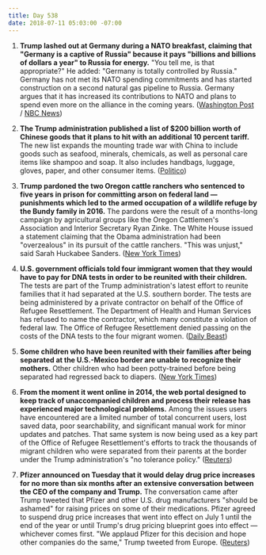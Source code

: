 ```yaml
---
title: Day 538
date: 2018-07-11 05:03:00 -07:00
---
```


1. **Trump lashed out at Germany during a NATO breakfast, claiming that "Germany is a captive of Russia" because it pays "billions and billions of dollars a year" to Russia for energy.** "You tell me, is that appropriate?" He added: "Germany is totally controlled by Russia." Germany has not met its NATO spending commitments and has started construction on a second natural gas pipeline to Russia. Germany argues that it has increased its contributions to NATO and plans to spend even more on the alliance in the coming years. ([Washington Post](https://www.washingtonpost.com/world/europe/trump-says-germanyis-captive-to-russia-in-fiery-opening-salvo-against-nato/2018/07/11/56aa7174-7f0a-11e8-a63f-7b5d2aba7ac5_story.html?utm_term=.c96100d08ba3) / [NBC News](https://www.nbcnews.com/news/world/trump-blasts-nato-allies-says-germany-captive-russia-n890471))

2. **The Trump administration published a list of $200 billion worth of Chinese goods that it plans to hit with an additional 10 percent tariff.** The new list expands the mounting trade war with China to include goods such as seafood, minerals, chemicals, as well as personal care items like shampoo and soap. It also includes handbags, luggage, gloves, paper, and other consumer items. ([Politico](https://www.politico.com/story/2018/07/10/trump-china-trade-tariffs-708707))

3. **Trump pardoned the two Oregon cattle ranchers who sentenced to five years in prison for committing arson on federal land — punishments which led to the armed occupation of a wildlife refuge by the Bundy family in 2016.** The pardons were the result of a months-long campaign by agricultural groups like the Oregon Cattlemen's Association and Interior Secretary Ryan Zinke. The White House issued a statement claiming that the Obama administration had been "overzealous" in its pursuit of the cattle ranchers. "This was unjust," said Sarah Huckabee Sanders. ([New York Times](https://www.nytimes.com/2018/07/10/us/politics/trump-pardon-hammond-oregon.html))

4. **U.S. government officials told four immigrant women that they would have to pay for DNA tests in order to be reunited with their children.** The tests are part of the Trump administration's latest effort to reunite families that it had separated at the U.S. southern border. The tests are being administered by a private contractor on behalf of the Office of Refugee Resettlement. The Department of Health and Human Services has refused to name the contractor, which many constitute a violation of federal law. The Office of Refugee Resettlement denied passing on the costs of the DNA tests to the four migrant women. ([Daily Beast](https://www.thedailybeast.com/government-told-immigrant-parents-to-pay-for-dna-tests-to-be-reunited-with-kids-advocate))

5. **Some children who have been reunited with their families after being separated at the U.S.-Mexico border are unable to recognize their mothers.** Other children who had been potty-trained before being separated had regressed back to diapers. ([New York Times](https://www.nytimes.com/2018/07/10/us/politics/trump-administration-catch-and-release-migrants.html))

6. **From the moment it went online in 2014, the web portal designed to keep track of unaccompanied children and process their release has experienced major technological problems.** Among the issues users have encountered are a limited number of total concurrent users, lost saved data, poor searchability, and significant manual work for minor updates and patches. That same system is now being used as a key part of the Office of Refugee Resettlement's efforts to track the thousands of migrant children who were separated from their parents at the border under the Trump administration's "no tolerance policy." ([Reuters](https://www.reuters.com/article/us-usa-immigration-database-insight/tech-issues-plague-u-s-web-portal-tracking-separated-children-idUSKBN1K11A2))

7. **Pfizer announced on Tuesday that it would delay drug price increases for no more than six months after an extensive conversation between the CEO of the company and Trump.** The conversation came after Trump tweeted that Pfizer and other U.S. drug manufacturers "should be ashamed" for raising prices on some of their medications. Pfizer agreed to suspend drug price increases that went into effect on July 1 until the end of the year or until Trump's drug pricing blueprint goes into effect — whichever comes first. "We applaud Pfizer for this decision and hope other companies do the same," Trump tweeted from Europe. ([Reuters](https://www.reuters.com/article/us-usa-trump-drugpricing/trump-says-pfizer-is-rolling-back-drug-price-hikes-idUSKBN1K0323))